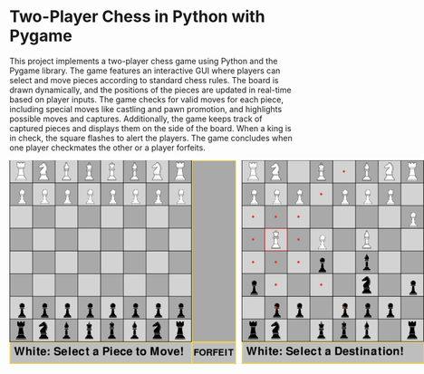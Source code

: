 # Two-Player Chess in Python with Pygame

This project implements a two-player chess game using Python and the Pygame library. The game features an interactive GUI where players can select and move pieces according to standard chess rules. The board is drawn dynamically, and the positions of the pieces are updated in real-time based on player inputs. The game checks for valid moves for each piece, including special moves like castling and pawn promotion, and highlights possible moves and captures. Additionally, the game keeps track of captured pieces and displays them on the side of the board. When a king is in check, the square flashes to alert the players. The game concludes when one player checkmates the other or a player forfeits.

<!-- <img src="images/Screenshot.png" alt="Screenshot of the Chess Game" height="300"/>
<img src="images/Screenshot2.png" alt="Screenshot of the Chess Game" height="300"/> -->

<div style="display: flex; justify-content: space-around;">
    <img src="images/Screenshot.png" alt="Screenshot 1" width="400" style="margin-right: 10px;"/>
    <img src="images/Screenshot2.png" alt="Screenshot 2" width="400"/>
</div>